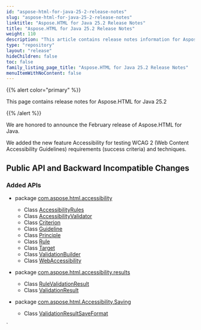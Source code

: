 ```yaml
---
id: "aspose-html-for-java-25-2-release-notes"
slug: "aspose-html-for-java-25-2-release-notes"
linktitle: "Aspose.HTML for Java 25.2 Release Notes"
title: "Aspose.HTML for Java 25.2 Release Notes"
weight: 110
description: "This article contains release notes information for Aspose.HTML for .Java 25.2."
type: "repository"
layout: "release"
hideChildren: false
toc: false
family_listing_page_title: "Aspose.HTML for Java 25.2 Release Notes"
menuItemWithNoContent: false
---
```


{{% alert color="primary" %}}

This page contains release notes for Aspose.HTML for Java 25.2

{{% /alert %}}

We are honored to announce the February release of Aspose.HTML for Java.

We added the new feature Accessibility for testing WCAG 2 (Web Content Accessibility Guidelines) requirements (success criteria) and techniques.

## **Public API and Backward Incompatible Changes**

### **Added APIs**

- package [com.aspose.html.accessibility](https://reference2.aspose.com/html/java/com.aspose.html.accessibility/)
  - Class [AccessibilityRules](https://reference2.aspose.com/html/java/com.aspose.html.accessibility/accessibilityrules/)
  - Class [AccessibilityValidator](https://reference2.aspose.com/html/java/com.aspose.html.accessibility/AccessibilityValidator)
  - Class [Criterion](https://reference2.aspose.com/html/java/com.aspose.html.accessibility/Criterion)
  - Class [Guideline](https://reference2.aspose.com/html/java/com.aspose.html.accessibility/Guideline)
  - Class [Principle](https://reference2.aspose.com/html/java/com.aspose.html.accessibility/Principle)
  - Class [Rule](https://reference2.aspose.com/html/java/com.aspose.html.accessibility/Rule)
  - Class [Target](https://reference2.aspose.com/html/java/com.aspose.html.accessibility/Target)
  - Class [ValidationBuilder](https://reference2.aspose.com/html/java/com.aspose.html.accessibility/ValidationBuilder)
  - Class [WebAccessibility](https://reference2.aspose.com/html/java/com.aspose.html.accessibility/WebAccessibility)
                                        

- package [com.aspose.html.accessibility.results](https://reference2.aspose.com/html/java/com.aspose.html.accessibility.results/)
  - Class [RuleValidationResult](https://reference2.aspose.com/html/java/com.aspose.html.accessibility/RuleValidationResult)
  - Class [ValidationResult](https://reference2.aspose.com/html/java/com.aspose.html.accessibility/ValidationResult)


- package [com.aspose.html.Accessibility.Saving](https://reference2.aspose.com/html/java/com.aspose.html.accessibility.saving/)
  - Class [ValidationResultSaveFormat](https://reference2.aspose.com/html/java/com.aspose.html.accessibility/ValidationResultSaveFormat)


`
